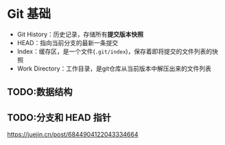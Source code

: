 # Git 基础

- Git History：历史记录，存储所有**提交版本快照**
- HEAD：指向当前分支的最新一条提交
- Index：缓存区，是一个文件(`.git/index`)，保存着即将提交的文件列表的快照
- Work Directory：工作目录，是git仓库从当前版本中解压出来的文件列表

## TODO:数据结构

## TODO:分支和 HEAD 指针

https://juejin.cn/post/6844904122043334664
